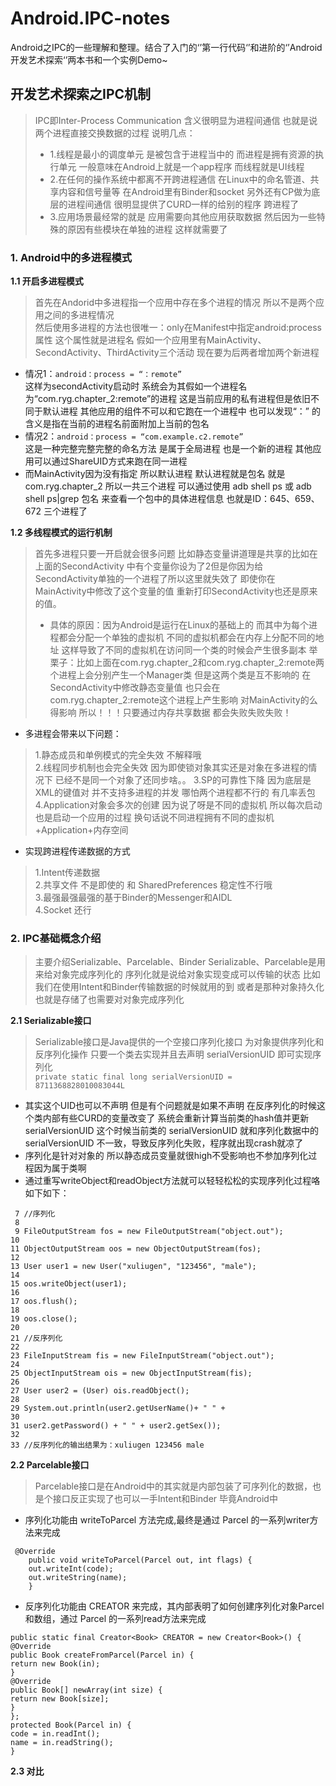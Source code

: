# Android.IPC-notes
Android之IPC的一些理解和整理。结合了入门的‘’第一行代码‘’和进阶的‘’Android开发艺术探索‘’两本书和一个实例Demo~

## 开发艺术探索之IPC机制
> IPC即Inter-Process Communication 含义很明显为进程间通信 也就是说两个进程直接交换数据的过程 说明几点：
> * 1.线程是最小的调度单元 是被包含于进程当中的 而进程是拥有资源的执行单元 一般意味在Android上就是一个app程序 而线程就是UI线程
> * 2.在任何的操作系统中都离不开跨进程通信 在Linux中的命名管道、共享内容和信号量等 在Android里有Binder和socket 另外还有CP做为底层的进程间通信 很明显提供了CURD一样的给别的程序 跨进程了
> * 3.应用场景最经常的就是 应用需要向其他应用获取数据  然后因为一些特殊的原因有些模块在单独的进程 这样就需要了

### 1. Android中的多进程模式
**1.1 开启多进程模式**
> 首先在Andorid中多进程指一个应用中存在多个进程的情况 所以不是两个应用之间的多进程情况   
> 然后使用多进程的方法也很唯一：only在Manifest中指定android:process 属性 这个属性就是进程名  假如一个应用里有MainActivity、SecondActivity、ThirdActivity三个活动 现在要为后两者增加两个新进程
* 情况1：` android：process = “：remote” `   
这样为secondActivity启动时 系统会为其假如一个进程名为“com.ryg.chapter_2:remote”的进程 这是当前应用的私有进程但是依旧不同于默认进程  其他应用的组件不可以和它跑在一个进程中 也可以发现“：” 的含义是指在当前的进程名前面附加上当前的包名
* 情况2：` android：process = “com.example.c2.remote” `    
这是一种完整完整完整的命名方法  是属于全局进程 也是一个新的进程 其他应用可以通过ShareUID方式来跑在同一进程
* 而MainActivity因为没有指定 所以默认进程 默认进程就是包名  就是com.ryg.chapter_2 所以一共三个进程 可以通过使用 adb shell ps 或 adb shell ps|grep 包名 来查看一个包中的具体进程信息 也就是ID：645、659、672 三个进程了     

**1.2 多线程模式的运行机制**
> 首先多进程只要一开启就会很多问题 比如静态变量讲道理是共享的比如在上面的SecondActivity 中有个变量你设为了2但是你因为给SecondActivity单独的一个进程了所以这里就失效了 即使你在MainActivity中修改了这个变量的值 重新打印SecondActivity也还是原来的值。
> * 具体的原因：因为Android是运行在Linux的基础上的 而其中为每个进程都会分配一个单独的虚拟机 不同的虚拟机都会在内存上分配不同的地址 这样导致了不同的虚拟机在访问同一个类的时候会产生很多副本 举栗子：比如上面在com.ryg.chapter_2和com.ryg.chapter_2:remote两个进程上会分别产生一个Manager类 但是这两个类是互不影响的 在SecondActivity中修改静态变量值 也只会在com.ryg.chapter_2:remote这个进程上产生影响 对MainActivity的么得影响 所以！！！只要通过内存共享数据 都会失败失败失败！
* 多进程会带来以下问题：   
> 1.静态成员和单例模式的完全失效  不解释哦    
> 2.线程同步机制也会完全失效 因为即使锁对象其实还是对象在多进程的情况下 已经不是同一个对象了还同步啥。。
> 3.SP的可靠性下降 因为底层是XML的键值对 并不支持多进程的并发 哪怕两个进程都不行的 有几率丢包
> 4.Application对象会多次的创建  因为说了呀是不同的虚拟机 所以每次启动也是启动一个应用的过程 换句话说不同进程拥有不同的虚拟机+Application+内存空间   
* 实现跨进程传递数据的方式  
> 1.Intent传递数据   
> 2.共享文件 不是即使的 和 SharedPreferences  稳定性不行哦      
> 3.最强最强最强的基于Binder的Messenger和AIDL    
> 4.Socket 还行

### 2. IPC基础概念介绍
> 主要介绍Serializable、Parcelable、Binder Serializable、Parcelable是用来给对象完成序列化的  序列化就是说给对象实现变成可以传输的状态 比如我们在使用Intent和Binder传输数据的时候就用的到  或者是那种对象持久化也就是存储了也需要对对象完成序列化

**2.1 Serializable接口**
> Serializable接口是Java提供的一个空接口序列化接口  为对象提供序列化和反序列化操作 只要一个类去实现并且去声明 serialVersionUID 即可实现序列化    
` private static final long serialVersionUID = 8711368828010083044L `  
* 其实这个UID也可以不声明 但是有个问题就是如果不声明 在反序列化的时候这个类内部有些CURD的变量改变了 系统会重新计算当前类的hash值并更新 serialVersionUID 这个时候当前类的 serialVersionUID 就和序列化数据中的serialVersionUID 不一致，导致反序列化失败，程序就出现crash就凉了   
* 序列化是针对对象的  所以静态成员变量就很high不受影响也不参加序列化过程因为属于类啊
* 通过重写writeObject和readObject方法就可以轻轻松松的实现序列化过程咯  如下如下：
```
 7 //序列化
 8  
 9 FileOutputStream fos = new FileOutputStream("object.out");
10  
11 ObjectOutputStream oos = new ObjectOutputStream(fos);
12  
13 User user1 = new User("xuliugen", "123456", "male");
14  
15 oos.writeObject(user1);
16  
17 oos.flush();
18  
19 oos.close();
20  
21 //反序列化
22  
23 FileInputStream fis = new FileInputStream("object.out");
24  
25 ObjectInputStream ois = new ObjectInputStream(fis);
26  
27 User user2 = (User) ois.readObject();
28  
29 System.out.println(user2.getUserName()+ " " +
30  
31 user2.getPassword() + " " + user2.getSex());
32  
33 //反序列化的输出结果为：xuliugen 123456 male
```
**2.2 Parcelable接口**
> Parcelable接口是在Android中的其实就是内部包装了可序列化的数据，也是个接口反正实现了也可以一手Intent和Binder 毕竟Android中  
* 序列化功能由 writeToParcel 方法完成,最终是通过 Parcel 的一系列writer方法来完成
```
 @Override
    public void writeToParcel(Parcel out, int flags) {
    out.writeInt(code);
    out.writeString(name);
    }
```   
* 反序列化功能由 CREATOR 来完成，其内部表明了如何创建序列化对象Parcel和数组，通过 Parcel 的一系列read方法来完成
```
public static final Creator<Book> CREATOR = new Creator<Book>() {
@Override
public Book createFromParcel(Parcel in) {
return new Book(in);
} 
@Override
public Book[] newArray(int size) {
return new Book[size];
}
};
protected Book(Parcel in) {
code = in.readInt();
name = in.readString();
}
```
**2.3 对比**
